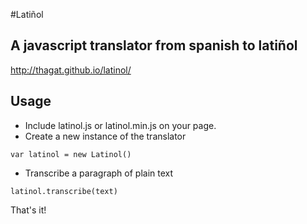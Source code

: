 #Latiñol

## A javascript translator from spanish to latiñol

http://thagat.github.io/latinol/

## Usage

* Include latinol.js or latinol.min.js on your page.
* Create a new instance of the translator 

```
var latinol = new Latinol()
```

* Transcribe a paragraph of plain text

```
latinol.transcribe(text)
```

That's it!
